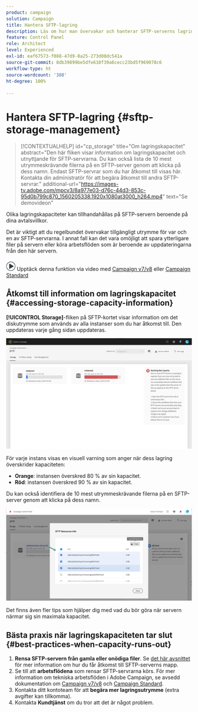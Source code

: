 ```yaml
---
product: campaign
solution: Campaign
title: Hantera SFTP-lagring
description: Läs om hur man övervakar och hanterar SFTP-serverns lagring
feature: Control Panel
role: Architect
level: Experienced
exl-id: eaf67573-f088-47d9-8a25-273d08dc541a
source-git-commit: 8db39899be5dfe610f39a6cecc23bd5f969078c6
workflow-type: ht
source-wordcount: '388'
ht-degree: 100%

---
```


# Hantera SFTP-lagring {#sftp-storage-management}

>[!CONTEXTUALHELP]
>id="cp_storage"
>title="Om lagringskapacitet"
>abstract="Den här fliken visar information om lagringskapacitet och utnyttjande för SFTP-servrarna. Du kan också lista de 10 mest utrymmeskrävande filerna på en SFTP-server genom att klicka på dess namn. Endast SFTP-servrar som du har åtkomst till visas här. Kontakta din administratör för att begära åtkomst till andra SFTP-servrar."
>additional-url="https://images-tv.adobe.com/mpcv3/8a977e03-d76c-44d3-853c-95d0b799c870_1560205338.1920x1080at3000_h264.mp4" text="Se demovideon"

Olika lagringskapaciteter kan tillhandahållas på SFTP-servern beroende på dina avtalsvillkor.

Det är viktigt att du regelbundet övervakar tillgängligt utrymme för var och en av SFTP-servrarna. I annat fall kan det vara omöjligt att spara ytterligare filer på servern eller köra arbetsflöden som är beroende av uppdateringarna från den här servern.

![](assets/do-not-localize/how-to-video.png) Upptäck denna funktion via video med [Campaign v7/v8](https://experienceleague.adobe.com/docs/campaign-classic-learn/control-panel/sftp-management/monitoring-server-capacity.html?lang=sv#sftp-management) eller [Campaign Standard](https://experienceleague.adobe.com/docs/campaign-standard-learn/control-panel/sftp-management/monitoring-server-capacity.html?lang=sv#sftp-management)

## Åtkomst till information om lagringskapacitet {#accessing-storage-capacity-information}

**[!UICONTROL Storage]**-fliken på SFTP-kortet visar information om det diskutrymme som används av alla instanser som du har åtkomst till. Den uppdateras varje gång sidan uppdateras.

![](assets/control_panel_space.png)

För varje instans visas en visuell varning som anger när dess lagring överskrider kapaciteten:

* **Orange**: instansen överskred 80 % av sin kapacitet.
* **Röd**: instansen överskred 90 % av sin kapacitet.

Du kan också identifiera de 10 mest utrymmeskrävande filerna på en SFTP-server genom att klicka på dess namn.

![](assets/sftp-top10.png)

Det finns även fler tips som hjälper dig med vad du bör göra när servern närmar sig sin maximala kapacitet.

## Bästa praxis när lagringskapaciteten tar slut {#best-practices-when-capacity-runs-out}

1. **Rensa SFTP-servern från gamla eller onödiga filer**. Se [det här avsnittet](../../sftp/using/logging-into-sftp-server.md) för mer information om hur du får åtkomst till SFTP-serverns mapp.
1. Se till att **arbetsflödena** som rensar SFTP-servrarna körs. För mer information om tekniska arbetsflöden i Adobe Campaign, se avsedd dokumentation om [Campaign v7/v8](https://experienceleague.adobe.com/docs/campaign-classic/using/automating-with-workflows/advanced-management/about-technical-workflows.html?lang=sv) och [Campaign Standard](https://experienceleague.adobe.com/docs/campaign-standard/using/administrating/application-settings/technical-workflows.html?lang=sv).
1. Kontakta ditt kontoteam för att **begära mer lagringsutrymme** (extra avgifter kan tillkomma).
1. Kontakta **Kundtjänst** om du tror att det är något problem.
